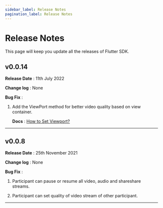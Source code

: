 ```yaml
---
sidebar_label: Release Notes
pagination_label: Release Notes
---
```


# Release Notes

This page will keep you update all the releases of Flutter SDK.

## v0.0.14

**Release Date** : 11th July 2022

**Change log** : None

**Bug Fix** :

1. Add the ViewPort method for better video quality based on view container.

   **Docs** : [How to Set Viewport?](https://docs.videosdk.live/flutter/guide/video-and-audio-calling-api-sdk/features/set-viewport)

---

## v0.0.8

**Release Date** : 25th November 2021

**Change log** : None

**Bug Fix** :

1. Participant can pause or resume all video, audio and shareshare streams.

2. Participant can set quality of video stream of other participant.

---
